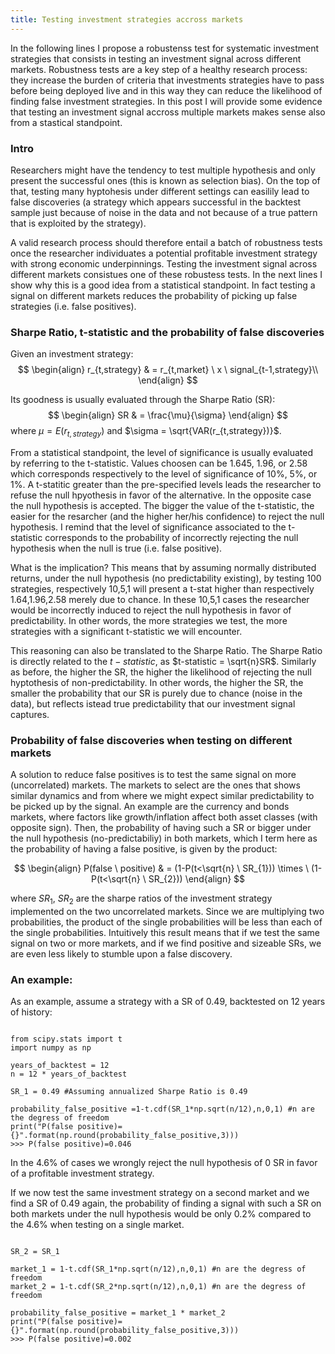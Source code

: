 ```yaml
---
title: Testing investment strategies accross markets
---
```


In the following lines I propose a robustenss test for systematic investment strategies that consists in testing an investment signal across different markets. 
Robustness tests are a key step of a healthy research process: they increase the burden of criteria that investments strategies have to pass before being deployed live and in this way they can reduce the likelihood of finding false investment strategies. 
In this post I will provide some evidence that testing an investment signal accross multiple markets makes sense also from a stastical standpoint.

### Intro 

Researchers might have the tendency to test multiple hypothesis and only present the successful ones (this is known as selection bias). On the top of that, testing many hyptohesis under different settings can easilily lead to false discoveries (a strategy which appears successful in the backtest sample just because of noise in the data and not because of a true pattern that is exploited by the strategy).

A valid research process should therefore entail a batch of robustness tests once the researcher individuates a potential profitable investment strategy with strong economic underpinnings. Testing the investment signal across different markets consistues one of these robustess tests. In the next lines I show why this is a good idea from a statistical standpoint. In fact testing a signal on different markets reduces the probability of picking up false strategies (i.e. false positives).

### Sharpe Ratio, t-statistic and the probability of false discoveries

Given an investment strategy:
$$
\begin{align}
r_{t,strategy} & = r_{t,market} \ x \ signal_{t-1,strategy}\\
\end{align}
$$

Its goodness is usually evaluated through the Sharpe Ratio (SR):
$$
\begin{align}
SR & = \frac{\mu}{\sigma}
\end{align}
$$
where $\mu = E(r_{t,strategy})$ and $\sigma = \sqrt{VAR(r_{t,strategy})}$. 

From a statistical standpoint, the level of significance is usually evaluated by referring to the t-statistic. Values choosen can be 1.645, 1.96, or 2.58 which corresponds respectively to the level of significance of 10%, 5%, or 1%. 
A t-statitic greater than the pre-specified levels leads the researcher to refuse the null hpyothesis in favor of the alternative. In the opposite case the null hypothesis is accepted. The bigger the value of the t-statistic, the easier for the resarcher (and the higher her/his confidence) to reject the null hypothesis.
I remind that the level of significance associated to the t-statistic corresponds to the probability of incorrectly rejecting the null hypothesis when the null is true (i.e. false positive). 

What is the implication? This means that by assuming normally distributed returns, under the null hypothesis (no predictability existing), by testing 100 strategies, respectively 10,5,1 will present a t-stat higher than respectively 1.64,1.96,2.58 merely due to chance. In these 10,5,1 cases the researcher would be incorrectly induced to reject the null hypothesis in favor of predictability. In other words, the more strategies we test, the more strategies with a significant t-statistic we will encounter.

This reasoning can also be translated to the Sharpe Ratio. The Sharpe Ratio is directly related to the $t-statistic$, as  $t-statistic = \sqrt{n}SR$. Similarly as before, the higher the SR, the higher the likelihood of rejecting the null hyptothesis of non-predictability. In other words, the higher the SR, the smaller the probability that our SR is purely due to chance (noise in the data), but reflects istead true predictability that our investment signal captures. 

### Probability of false discoveries when testing on different markets

A solution to reduce false positives is to test the same signal on more (uncorrelated) markets. The markets to select are the ones that shows similar dynamics and from where we might expect similar predictability to be picked up by the signal. An example are the currency and bonds markets, where factors like growth/inflation affect both asset classes (with opposite sign). Then, the probability of having such a SR or bigger  under the null hypothesis (no-predictabiliy) in both markets, which I term here as the probability of having a false positive, is given by the product:

$$
\begin{align}
P(false \ positive) & = (1-P(t<\sqrt{n} \ SR_{1})) \times \  (1-P(t<\sqrt{n} \ SR_{2}))
\end{align}
$$

where $SR_1$, $SR_2$ are the sharpe ratios of the investment strategy implemented on the two uncorrelated markets. Since we are multiplying two probabilities, the product of the single probabilities will be less than each of the single probabilities. Intuitively this result means that if we test the same signal on two or more markets, and if we find positive and sizeable SRs, we are even less likely to stumble upon a false discovery.

### An example:

As an example, assume a strategy with a SR of 0.49, backtested on 12 years of history:

<script type="text/javascript"
        src="https://cdnjs.cloudflare.com/ajax/libs/mathjax/2.7.0/MathJax.js?config=TeX-AMS_CHTML"></script>

<script type="text/x-mathjax-config">
MathJax.Hub.Config({
tex2jax: {
inlineMath: [['$','$'], ['\\(','\\)']],
processEscapes: true},
jax: ["input/TeX","input/MathML","input/AsciiMath","output/CommonHTML"],
extensions: ["tex2jax.js","mml2jax.js","asciimath2jax.js","MathMenu.js","MathZoom.js","AssistiveMML.js", "[Contrib]/a11y/accessibility-menu.js"],
TeX: {
extensions: ["AMSmath.js","AMSsymbols.js","noErrors.js","noUndefined.js"],
equationNumbers: {
autoNumber: "AMS"
}
}
});
</script>

<pre><code class="python">
from scipy.stats import t
import numpy as np

years_of_backtest = 12
n = 12 * years_of_backtest

SR_1 = 0.49 #Assuming annualized Sharpe Ratio is 0.49

probability_false_positive =1-t.cdf(SR_1*np.sqrt(n/12),n,0,1) #n are the degress of freedom
print("P(false positive)={}".format(np.round(probability_false_positive,3)))
>>> P(false positive)=0.046
</code></pre>

In the 4.6% of cases we wrongly reject the null hypothesis of 0 SR in favor of a profitable investment strategy. 

If we now test the same investment strategy on a second market and we find a SR of 0.49 again, the probability of finding a signal with such a SR on both markets under the null hypothesis would be only 0.2% compared to the 4.6% when testing on a single market.

<pre><code class="python">
SR_2 = SR_1

market_1 = 1-t.cdf(SR_1*np.sqrt(n/12),n,0,1) #n are the degress of freedom
market_2 = 1-t.cdf(SR_2*np.sqrt(n/12),n,0,1) #n are the degress of freedom

probability_false_positive = market_1 * market_2
print("P(false positive)={}".format(np.round(probability_false_positive,3)))
>>> P(false positive)=0.002
</code></pre>
